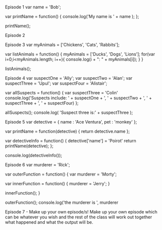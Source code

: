 Episode 1
var name = 'Bob';

var printName = function() {
  console.log('My name is ' + name );
};

printName();

<!-- This function will print out "My name is Bob" because Bob is assigned to the variable "name" -->

Episode 2

<!-- This function will return 3  -->
Episode 3
var myAnimals = ['Chickens', 'Cats', 'Rabbits'];

var listAnimals = function() {
  myAnimals = ['Ducks', 'Dogs', 'Lions'];
  for(var i=0;i<myAnimals.length; i++){
    console.log(i + ": " + myAnimals[i]);
  }
}

listAnimals();

<!-- This function will return the index number of each item: Ducks, Dogs and Lions because it is looping through the array within the function and then printing out the nunber assigned to "i" plus a colon plus the animals that are within the function as this overwrites the array outwith the function -->

Episode 4
var suspectOne = 'Ally';
var suspectTwo = 'Alan';
var suspectThree = 'Upul';
var suspectFour = 'Alistair';

var allSuspects = function() {
  var suspectThree = 'Colin'
  console.log('Suspects include: ' + suspectOne + ', ' + suspectTwo + ', ' + suspectThree + ', ' + suspectFour)
};

allSuspects();
console.log( 'Suspect three is:' + suspectThree );

<!-- Will print "Suspects include: Ally, Alan, Colin and Alistair", then "Suspect three is: Upul" because Colin overwrites Upul within the function, but outwith the function Upul is globally suspectThree -->

Episode 5
var detective = {
  name : 'Ace Ventura',
  pet : 'monkey'
};

var printName = function(detective) {
  return detective.name
};

var detectiveInfo = function() {
  detective['name'] = 'Poirot'
  return printName(detective);
};

console.log(detectiveInfo());

<!-- Will print out Poirot because Poirot is the name declared in the detectiveInfo function -->

Episode 6
var murderer = 'Rick';

var outerFunction = function() {
  var murderer = 'Morty';

  var innerFunction = function() {
    murderer = 'Jerry';
  }

  innerFunction();
}

outerFunction();
console.log('the murderer is ', murderer

<!-- Will print the murderer is Rick because the console log is using the global variable, not the ones local to the function -->

Episode 7 - Make up your own episode/s!
Make up your own episode which can be whatever you wish and the rest of the class will work out together what happened and what the output will be.
